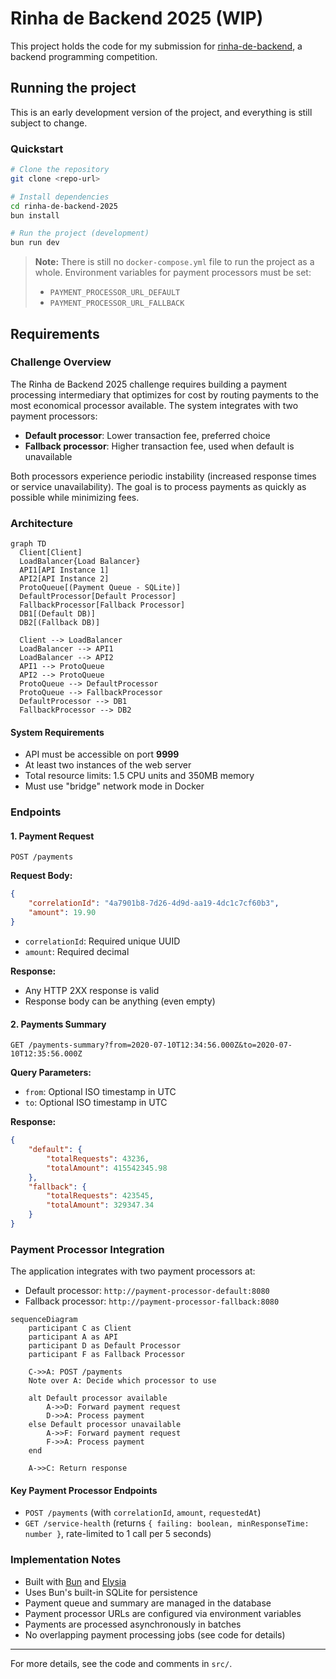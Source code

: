 # Rinha de Backend 2025 (WIP)

This project holds the code for my submission for [rinha-de-backend](https://github.com/zanfranceschi/rinha-de-backend-2025), a backend programming competition.

## Running the project

This is an early development version of the project, and everything is still subject to change.

### Quickstart

```bash
# Clone the repository
git clone <repo-url>

# Install dependencies
cd rinha-de-backend-2025
bun install

# Run the project (development)
bun run dev
```

> **Note:** There is still no `docker-compose.yml` file to run the project as a whole. Environment variables for payment processors must be set:
> - `PAYMENT_PROCESSOR_URL_DEFAULT`
> - `PAYMENT_PROCESSOR_URL_FALLBACK`

## Requirements

### Challenge Overview

The Rinha de Backend 2025 challenge requires building a payment processing intermediary that optimizes for cost by routing payments to the most economical processor available. The system integrates with two payment processors:

- **Default processor**: Lower transaction fee, preferred choice
- **Fallback processor**: Higher transaction fee, used when default is unavailable

Both processors experience periodic instability (increased response times or service unavailability). The goal is to process payments as quickly as possible while minimizing fees.

### Architecture

```mermaid
graph TD
  Client[Client]
  LoadBalancer{Load Balancer}
  API1[API Instance 1]
  API2[API Instance 2]
  ProtoQueue[(Payment Queue - SQLite)]
  DefaultProcessor[Default Processor]
  FallbackProcessor[Fallback Processor]
  DB1[(Default DB)]
  DB2[(Fallback DB)]

  Client --> LoadBalancer
  LoadBalancer --> API1
  LoadBalancer --> API2
  API1 --> ProtoQueue
  API2 --> ProtoQueue
  ProtoQueue --> DefaultProcessor
  ProtoQueue --> FallbackProcessor
  DefaultProcessor --> DB1
  FallbackProcessor --> DB2
```

#### System Requirements
- API must be accessible on port **9999**
- At least two instances of the web server
- Total resource limits: 1.5 CPU units and 350MB memory
- Must use "bridge" network mode in Docker

### Endpoints

#### 1. Payment Request
```
POST /payments
```
**Request Body:**
```json
{
    "correlationId": "4a7901b8-7d26-4d9d-aa19-4dc1c7cf60b3",
    "amount": 19.90
}
```
- `correlationId`: Required unique UUID
- `amount`: Required decimal

**Response:**
- Any HTTP 2XX response is valid
- Response body can be anything (even empty)

#### 2. Payments Summary
```
GET /payments-summary?from=2020-07-10T12:34:56.000Z&to=2020-07-10T12:35:56.000Z
```
**Query Parameters:**
- `from`: Optional ISO timestamp in UTC
- `to`: Optional ISO timestamp in UTC

**Response:**
```json
{
    "default": {
        "totalRequests": 43236,
        "totalAmount": 415542345.98
    },
    "fallback": {
        "totalRequests": 423545,
        "totalAmount": 329347.34
    }
}
```

### Payment Processor Integration

The application integrates with two payment processors at:
- Default processor: `http://payment-processor-default:8080`
- Fallback processor: `http://payment-processor-fallback:8080`

```mermaid
sequenceDiagram
    participant C as Client
    participant A as API
    participant D as Default Processor
    participant F as Fallback Processor
    
    C->>A: POST /payments
    Note over A: Decide which processor to use
    
    alt Default processor available
        A->>D: Forward payment request
        D->>A: Process payment
    else Default processor unavailable
        A->>F: Forward payment request
        F->>A: Process payment
    end
    
    A->>C: Return response
```

#### Key Payment Processor Endpoints

- `POST /payments` (with `correlationId`, `amount`, `requestedAt`)
- `GET /service-health` (returns `{ failing: boolean, minResponseTime: number }`, rate-limited to 1 call per 5 seconds)

### Implementation Notes

- Built with [Bun](https://bun.sh/) and [Elysia](https://elysiajs.com/)
- Uses Bun's built-in SQLite for persistence
- Payment queue and summary are managed in the database
- Payment processor URLs are configured via environment variables
- Payments are processed asynchronously in batches
- No overlapping payment processing jobs (see code for details)

---

For more details, see the code and comments in `src/`.
